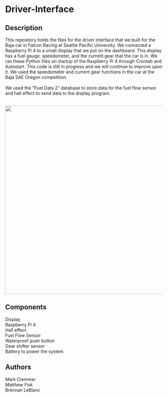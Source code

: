 # Driver-Interface
## Description
This repository holds the files for the driver interface that we built for the Baja car in Falcon Racing at Seattle Pacific University. We connected a Raspberry Pi 4 to a small display that we put on the dashboard. This display has a fuel gauge, speedometer, and the current gear that the car is in. We ran these Python files on startup of the Raspberry Pi 4 through Crontab and Autostart. This code is still in progress and we will continue to improve upon it. We used the speedometer and current gear functions in the car at the Baja SAE Oregon competition.<br><br>
We used the "Fuel Data 2" database to store data for the fuel flow sensor and hall effect to send data to the display program.

<br><img src = "https://github.com/mclemmer7/Driver-Interface/assets/94164990/4a3be574-bd6e-4304-b438-2f7341501ad1" width="600">

## Components
Display <br>
Raspberry Pi 4 <br>
Hall effect <br>
Fuel Flow Sensor <br>
Waterproof push button <br>
Gear shifter sensor <br>
Battery to power the system <br>


## Authors
Mark Clemmer<br>
Matthew Fisk<br>
Brennan LeBlanc <br> <br>


